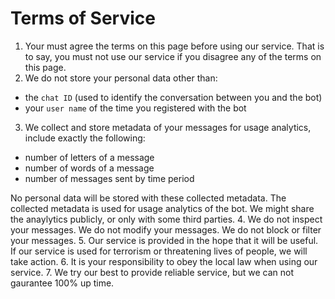 # Terms of Service

1. Your must agree the terms on this page before using our service. That is to say, you must not use our service if you disagree any of the terms on this page.
2. We do not store your personal data other than:
  * the `chat ID` (used to identify the conversation between you and the bot)
  * your `user name` of the time you registered with the bot
3. We collect and store metadata of your messages for usage analytics, include exactly the following:
  * number of letters of a message
  * number of words of a message
  * number of messages sent by time period

  No personal data will be stored with these collected metadata. The collected metadata is used for usage analytics of the bot.
  We might share the anaylytics publicly, or only with some third parties.
4. We do not inspect your messages. We do not modify your messages. We do not block or filter your messages.
5. Our service is provided in the hope that it will be useful. If our service is used for terrorism or threatening lives of people, we will take action.
6. It is your responsibility to obey the local law when using our service.
7. We try our best to provide reliable service, but we can not gaurantee 100% up time.
